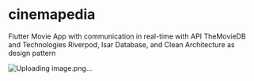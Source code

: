 # cinemapedia

Flutter Movie App with communication in real-time with API TheMovieDB and Technologies Riverpod, Isar Database, and Clean Architecture as design pattern

![Uploading image.png…]()

